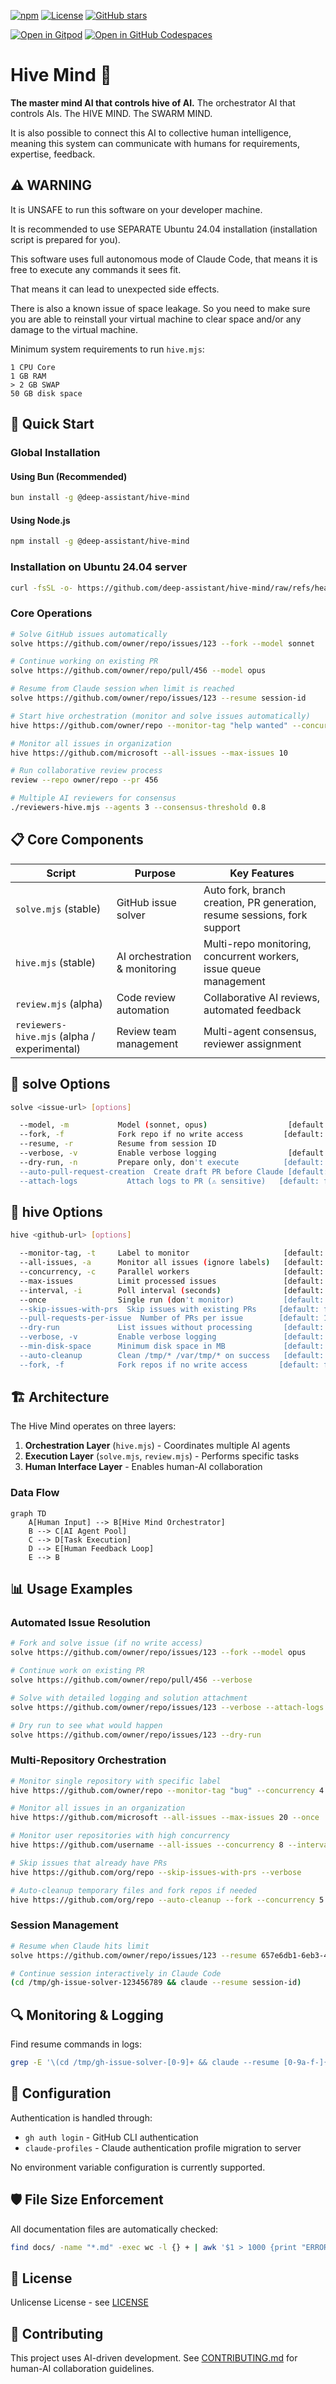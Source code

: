 [![npm](https://img.shields.io/npm/v/@deep-assistant/hive-mind.svg)](https://npmjs.com/@deep-assistant/hive-mind)
[![License](https://img.shields.io/badge/license-Unlicense-blue.svg)](https://github.com/deep-assistant/hive-mind/blob/main/LICENSE)
[![GitHub stars](https://img.shields.io/github/stars/deep-assistant/hive-mind?style=social)](https://github.com/deep-assistant/hive-mind/stargazers)

[![Open in Gitpod](https://img.shields.io/badge/Gitpod-ready--to--code-f29718?logo=gitpod)](https://gitpod.io/#https://github.com/deep-assistant/hive-mind)
[![Open in GitHub Codespaces](https://img.shields.io/badge/GitHub%20Codespaces-Open-181717?logo=github)](https://github.com/codespaces/new?hide_repo_select=true&ref=main&repo=deep-assistant/hive-mind)

# Hive Mind 🧠

**The master mind AI that controls hive of AI.** The orchestrator AI that controls AIs. The HIVE MIND. The SWARM MIND.

It is also possible to connect this AI to collective human intelligence, meaning this system can communicate with humans for requirements, expertise, feedback.

## ⚠️ WARNING

It is UNSAFE to run this software on your developer machine.

It is recommended to use SEPARATE Ubuntu 24.04 installation (installation script is prepared for you).

This software uses full autonomous mode of Claude Code, that means it is free to execute any commands it sees fit.

That means it can lead to unexpected side effects.

There is also a known issue of space leakage. So you need to make sure you are able to reinstall your virtual machine to clear space and/or any damage to the virtual machine.

Minimum system requirements to run `hive.mjs`:
```
1 CPU Core
1 GB RAM
> 2 GB SWAP
50 GB disk space
```

## 🚀 Quick Start

### Global Installation

#### Using Bun (Recommended)
```bash
bun install -g @deep-assistant/hive-mind
```

#### Using Node.js
```bash
npm install -g @deep-assistant/hive-mind
```

### Installation on Ubuntu 24.04 server
```bash
curl -fsSL -o- https://github.com/deep-assistant/hive-mind/raw/refs/heads/main/ubuntu-24-server-install.sh | bash
```

### Core Operations
```bash
# Solve GitHub issues automatically
solve https://github.com/owner/repo/issues/123 --fork --model sonnet

# Continue working on existing PR
solve https://github.com/owner/repo/pull/456 --model opus

# Resume from Claude session when limit is reached
solve https://github.com/owner/repo/issues/123 --resume session-id

# Start hive orchestration (monitor and solve issues automatically)
hive https://github.com/owner/repo --monitor-tag "help wanted" --concurrency 3

# Monitor all issues in organization
hive https://github.com/microsoft --all-issues --max-issues 10

# Run collaborative review process
review --repo owner/repo --pr 456

# Multiple AI reviewers for consensus
./reviewers-hive.mjs --agents 3 --consensus-threshold 0.8
```

## 📋 Core Components

| Script | Purpose | Key Features |
|--------|---------|--------------|
| `solve.mjs` (stable) | GitHub issue solver | Auto fork, branch creation, PR generation, resume sessions, fork support |
| `hive.mjs` (stable) | AI orchestration & monitoring | Multi-repo monitoring, concurrent workers, issue queue management |
| `review.mjs` (alpha) | Code review automation | Collaborative AI reviews, automated feedback |
| `reviewers-hive.mjs` (alpha / experimental) | Review team management | Multi-agent consensus, reviewer assignment |

## 🔧 solve Options
```bash
solve <issue-url> [options]

  --model, -m           Model (sonnet, opus)                  [default: sonnet]
  --fork, -f            Fork repo if no write access         [default: false]
  --resume, -r          Resume from session ID
  --verbose, -v         Enable verbose logging                [default: false]
  --dry-run, -n         Prepare only, don't execute          [default: false]
  --auto-pull-request-creation  Create draft PR before Claude [default: false]
  --attach-logs           Attach logs to PR (⚠️ sensitive)   [default: false]
```

## 🔧 hive Options
```bash
hive <github-url> [options]

  --monitor-tag, -t     Label to monitor                     [default: "help wanted"]
  --all-issues, -a      Monitor all issues (ignore labels)   [default: false]
  --concurrency, -c     Parallel workers                     [default: 2]
  --max-issues          Limit processed issues               [default: unlimited]
  --interval, -i        Poll interval (seconds)              [default: 300]
  --once                Single run (don't monitor)           [default: false]
  --skip-issues-with-prs  Skip issues with existing PRs     [default: false]
  --pull-requests-per-issue  Number of PRs per issue        [default: 1]
  --dry-run             List issues without processing       [default: false]
  --verbose, -v         Enable verbose logging               [default: false]
  --min-disk-space      Minimum disk space in MB             [default: 500]
  --auto-cleanup        Clean /tmp/* /var/tmp/* on success   [default: false]
  --fork, -f            Fork repos if no write access       [default: false]
```

## 🏗️ Architecture

The Hive Mind operates on three layers:

1. **Orchestration Layer** (`hive.mjs`) - Coordinates multiple AI agents
2. **Execution Layer** (`solve.mjs`, `review.mjs`) - Performs specific tasks
3. **Human Interface Layer** - Enables human-AI collaboration

### Data Flow
```mermaid
graph TD
    A[Human Input] --> B[Hive Mind Orchestrator]
    B --> C[AI Agent Pool]
    C --> D[Task Execution]
    D --> E[Human Feedback Loop]
    E --> B
```

## 📊 Usage Examples

### Automated Issue Resolution
```bash
# Fork and solve issue (if no write access)
solve https://github.com/owner/repo/issues/123 --fork --model opus

# Continue work on existing PR
solve https://github.com/owner/repo/pull/456 --verbose

# Solve with detailed logging and solution attachment
solve https://github.com/owner/repo/issues/123 --verbose --attach-logs

# Dry run to see what would happen
solve https://github.com/owner/repo/issues/123 --dry-run
```

### Multi-Repository Orchestration
```bash
# Monitor single repository with specific label
hive https://github.com/owner/repo --monitor-tag "bug" --concurrency 4

# Monitor all issues in an organization
hive https://github.com/microsoft --all-issues --max-issues 20 --once

# Monitor user repositories with high concurrency
hive https://github.com/username --all-issues --concurrency 8 --interval 120

# Skip issues that already have PRs
hive https://github.com/org/repo --skip-issues-with-prs --verbose

# Auto-cleanup temporary files and fork repos if needed
hive https://github.com/org/repo --auto-cleanup --fork --concurrency 5
```

### Session Management
```bash
# Resume when Claude hits limit
solve https://github.com/owner/repo/issues/123 --resume 657e6db1-6eb3-4a8d

# Continue session interactively in Claude Code
(cd /tmp/gh-issue-solver-123456789 && claude --resume session-id)
```

## 🔍 Monitoring & Logging

Find resume commands in logs:
```bash
grep -E '\(cd /tmp/gh-issue-solver-[0-9]+ && claude --resume [0-9a-f-]{36}\)' hive-*.log
```

## 🔧 Configuration

Authentication is handled through:
- `gh auth login` - GitHub CLI authentication
- `claude-profiles` - Claude authentication profile migration to server

No environment variable configuration is currently supported.

## 🛡️ File Size Enforcement

All documentation files are automatically checked:
```bash
find docs/ -name "*.md" -exec wc -l {} + | awk '$1 > 1000 {print "ERROR: " $2 " has " $1 " lines (max 1000)"}'
```

## 📄 License

Unlicense License - see [LICENSE](./LICENSE)

## 🤖 Contributing

This project uses AI-driven development. See [CONTRIBUTING.md](./docs/CONTRIBUTING.md) for human-AI collaboration guidelines.